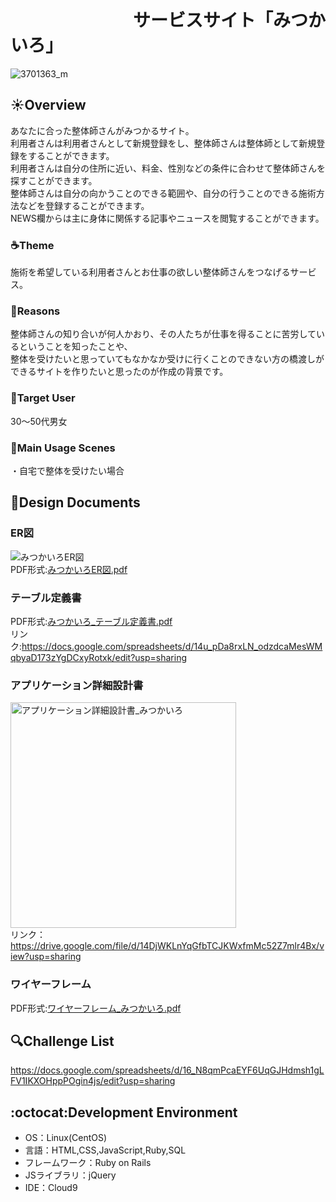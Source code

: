 # 　　　　　　　サービスサイト「みつかいろ」
![3701363_m](https://user-images.githubusercontent.com/77834661/113402400-e68e2f00-93df-11eb-95f7-e0dd95ca56cf.jpg)
##  :sunny:Overview
あなたに合った整体師さんがみつかるサイト。<br>
利用者さんは利用者さんとして新規登録をし、整体師さんは整体師として新規登録をすることができます。<br>
利用者さんは自分の住所に近い、料金、性別などの条件に合わせて整体師さんを探すことができます。<br>
整体師さんは自分の向かうことのできる範囲や、自分の行うことのできる施術方法などを登録することができます。<br>
NEWS欄からは主に身体に関係する記事やニュースを閲覧することができます。<br>
###  :coffee:Theme
施術を希望している利用者さんとお仕事の欲しい整体師さんをつなげるサービス。
### :pencil:Reasons
整体師さんの知り合いが何人かおり、その人たちが仕事を得ることに苦労しているということを知ったことや、<br>
整体を受けたいと思っていてもなかなか受けに行くことのできない方の橋渡しができるサイトを作りたいと思ったのが作成の背景です。
###  :dart:Target User
30～50代男女
###  :star2:Main Usage Scenes
・自宅で整体を受けたい場合
##  :page_facing_up:Design Documents
### ER図
![みつかいろER図](https://user-images.githubusercontent.com/77834661/113500865-66410880-955c-11eb-87bc-a72843e8fec8.png)<br>
PDF形式:[みつかいろER図.pdf](https://github.com/cairo387/Portfolio-Mituchiro/files/6254061/ER.pdf)
###  テーブル定義書
PDF形式:[みつかいろ_テーブル定義書.pdf](https://github.com/cairo387/Portfolio-Mituchiro/files/6253925/_.pdf)<br>
リンク:https://docs.google.com/spreadsheets/d/14u_pDa8rxLN_odzdcaMesWMqbyaD173zYgDCxyRotxk/edit?usp=sharing
###  アプリケーション詳細設計書
<img width="361" alt="アプリケーション詳細設計書_みつかいろ" src="https://user-images.githubusercontent.com/77834661/113501350-4ced8b80-955f-11eb-847e-826811ecf55a.png"><br>
リンク：https://drive.google.com/file/d/14DjWKLnYqGfbTCJKWxfmMc52Z7mlr4Bx/view?usp=sharing
###  ワイヤーフレーム
PDF形式:[ワイヤーフレーム_みつかいろ.pdf](https://github.com/cairo387/Portfolio-Mituchiro/files/6254055/_.pdf)

##  :mag:Challenge List
https://docs.google.com/spreadsheets/d/16_N8qmPcaEYF6UqGJHdmsh1gLFV1IKXOHppPOgin4js/edit?usp=sharing

## :octocat:Development Environment
- OS：Linux(CentOS)
- 言語：HTML,CSS,JavaScript,Ruby,SQL
- フレームワーク：Ruby on Rails
- JSライブラリ：jQuery
- IDE：Cloud9
